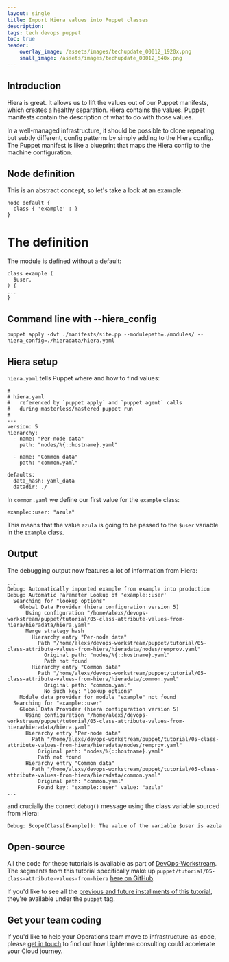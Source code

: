 ```yaml
---
layout: single
title: Import Hiera values into Puppet classes
description: 
tags: tech devops puppet
toc: true
header:
    overlay_image: /assets/images/techupdate_00012_1920x.png
    small_image: /assets/images/techupdate_00012_640x.png
---
```


## Introduction
Hiera is great.  It allows us to lift the values out of our Puppet manifests, which creates a healthy separation.
Hiera contains the values.
Puppet manifests contain the description of what to do with those values.

In a well-managed infrastructure, it should be possible to clone repeating, but subtly different, config patterns by simply adding to the Hiera config.
The Puppet manifest is like a blueprint that maps the Hiera config to the machine configuration.

## Node definition
This is an abstract concept, so let's take a look at an example:
```
node default {
  class { 'example' : }
}
```

# The definition
The module is defined without a default:
```
class example (
  $user,
) {
...
}
```

## Command line with --hiera_config
```
puppet apply -dvt ./manifests/site.pp --modulepath=./modules/ --hiera_config=./hieradata/hiera.yaml
```

## Hiera setup
`hiera.yaml` tells Puppet where and how to find values:
```
#
# hiera.yaml
#   referenced by `puppet apply` and `puppet agent` calls
#   during masterless/mastered puppet run
#
---
version: 5
hierarchy:
  - name: "Per-node data"
    path: "nodes/%{::hostname}.yaml"

  - name: "Common data"
    path: "common.yaml"

defaults:
  data_hash: yaml_data
  datadir: ./

```

In `common.yaml` we define our first value for the `example` class:
```
example::user: "azula"
```

This means that the value `azula` is going to be passed to the `$user` variable in the `example` class.

## Output
The debugging output now features a lot of information from Hiera:
```
...
Debug: Automatically imported example from example into production
Debug: Automatic Parameter Lookup of 'example::user'
  Searching for "lookup_options"
    Global Data Provider (hiera configuration version 5)
      Using configuration "/home/alexs/devops-workstream/puppet/tutorial/05-class-attribute-values-from-hiera/hieradata/hiera.yaml"
      Merge strategy hash
        Hierarchy entry "Per-node data"
          Path "/home/alexs/devops-workstream/puppet/tutorial/05-class-attribute-values-from-hiera/hieradata/nodes/remprov.yaml"
            Original path: "nodes/%{::hostname}.yaml"
            Path not found
        Hierarchy entry "Common data"
          Path "/home/alexs/devops-workstream/puppet/tutorial/05-class-attribute-values-from-hiera/hieradata/common.yaml"
            Original path: "common.yaml"
            No such key: "lookup_options"
    Module data provider for module "example" not found
  Searching for "example::user"
    Global Data Provider (hiera configuration version 5)
      Using configuration "/home/alexs/devops-workstream/puppet/tutorial/05-class-attribute-values-from-hiera/hieradata/hiera.yaml"
      Hierarchy entry "Per-node data"
        Path "/home/alexs/devops-workstream/puppet/tutorial/05-class-attribute-values-from-hiera/hieradata/nodes/remprov.yaml"
          Original path: "nodes/%{::hostname}.yaml"
          Path not found
      Hierarchy entry "Common data"
        Path "/home/alexs/devops-workstream/puppet/tutorial/05-class-attribute-values-from-hiera/hieradata/common.yaml"
          Original path: "common.yaml"
          Found key: "example::user" value: "azula"
...
```

and crucially the correct `debug()` message using the class variable sourced from Hiera:
```
Debug: Scope(Class[Example]): The value of the variable $user is azula
```

## Open-source
All the code for these tutorials is available as part of [DevOps-Workstream](https://github.com/lightenna/devops-workstream). 
The segments from this tutorial specifically make up `puppet/tutorial/05-class-attribute-values-from-hiera` [here on GitHub](https://github.com/lightenna/devops-workstream/tree/master/puppet/tutorial/).

If you'd like to see all the [previous and future installments of this tutorial](/tech/puppet), they're available under the `puppet` tag.

## Get your team coding
If you'd like to help your Operations team move to infrastructure-as-code, please [get in touch](/contact) to find out how Lightenna consulting could accelerate your Cloud journey.
